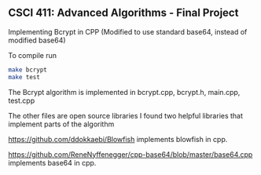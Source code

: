 ## CSCI 411: Advanced Algorithms - Final Project
Implementing Bcrypt in CPP (Modified to use standard base64, instead of modified base64)

To compile run
```sh
make bcrypt
make test
```

The Bcrypt algorithm is implemented in bcrypt.cpp, bcrypt.h, main.cpp, test.cpp

The other files are open source libraries
I found two helpful libraries that implement parts of the algorithm

https://github.com/ddokkaebi/Blowfish
implements blowfish in cpp.
 
https://github.com/ReneNyffenegger/cpp-base64/blob/master/base64.cpp
implements base64 in cpp.
